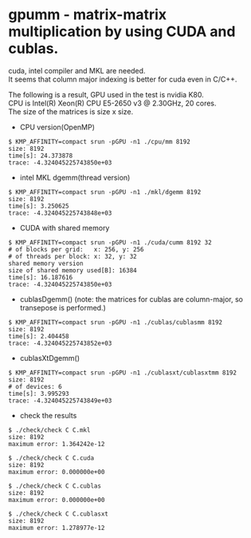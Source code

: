 gpumm - matrix-matrix multiplication by using CUDA and cublas.
===
cuda, intel compiler and MKL are needed.  
It seems that column major indexing is better for cuda even in C/C++.  
  
The following is a result, GPU used in the test is nvidia K80.  
CPU is Intel(R) Xeon(R) CPU E5-2650 v3 @ 2.30GHz, 20 cores.  
The size of the matrices is size x size.  
  
* CPU version(OpenMP)
~~~
$ KMP_AFFINITY=compact srun -pGPU -n1 ./cpu/mm 8192
size: 8192
time[s]: 24.373878
trace: -4.324045225743850e+03
~~~
* intel MKL dgemm(thread version)
~~~
$ KMP_AFFINITY=compact srun -pGPU -n1 ./mkl/dgemm 8192
size: 8192
time[s]: 3.250625
trace: -4.324045225743848e+03
~~~
* CUDA with shared memory
~~~
$ KMP_AFFINITY=compact srun -pGPU -n1 ./cuda/cumm 8192 32
# of blocks per grid:   x: 256, y: 256
# of threads per block: x: 32, y: 32
shared memory version
size of shared memory used[B]: 16384
time[s]: 16.187616
trace: -4.324045225743850e+03
~~~
* cublasDgemm() (note: the matrices for cublas are column-major, so transepose is performed.)
~~~
$ KMP_AFFINITY=compact srun -pGPU -n1 ./cublas/cublasmm 8192
size: 8192
time[s]: 2.404458
trace: -4.324045225743852e+03
~~~
* cublasXtDgemm()
~~~
$ KMP_AFFINITY=compact srun -pGPU -n1 ./cublasxt/cublasxtmm 8192
size: 8192
# of devices: 6
time[s]: 3.995293
trace: -4.324045225743849e+03
~~~
* check the results
~~~
$ ./check/check C C.mkl
size: 8192
maximum error: 1.364242e-12

$ ./check/check C C.cuda
size: 8192
maximum error: 0.000000e+00

$ ./check/check C C.cublas
size: 8192
maximum error: 0.000000e+00

$ ./check/check C C.cublasxt
size: 8192
maximum error: 1.278977e-12
~~~
